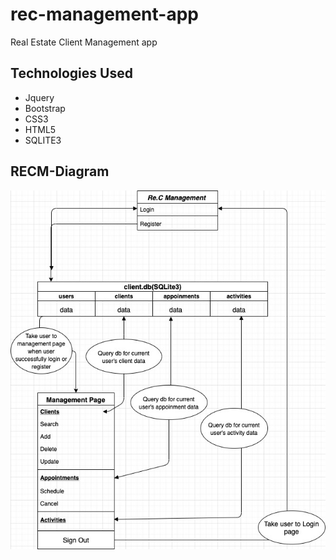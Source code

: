 # rec-management-app
Real Estate Client Management app

## Technologies Used
* Jquery
* Bootstrap
* CSS3
* HTML5
* SQLITE3

## RECM-Diagram
![Screenshot](/RECM-Diagram.jpg)
